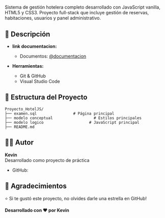# 

Sistema de gestión hotelera completo desarrollado con JavaScript vanilla, HTML5 y CSS3. Proyecto full-stack que incluye gestión de reservas, habitaciones, usuarios y panel administrativo.



## 🎯 Descripción




- **link documentacion:**
  - Documentos: [@documentacion](https://docs.google.com/document/d/1_YRjKgDhFk55SB5HcUt7HiVmfmdVx54_/edit?usp=sharing&ouid=106004180425837438471&rtpof=true&sd=true)
  
- **Herramientas:**
  - Git & GitHub
  - Visual Studio Code

## 📁 Estructura del Proyecto

```
Proyecto_HotelJS/
├── examen.sql                # Página principal
├── modelo conceptual                  # Estilos principales
├── modelo logico                    # JavaScript principal
├── README.md 
```


## 👨‍💻 Autor

**Kevin**  
Desarrollado como proyecto de práctica

- GitHub: 

## 🙏 Agradecimientos

⭐ Si te gustó este proyecto, no olvides darle una estrella en GitHub!

**Desarrollado con ❤️ por Kevin**